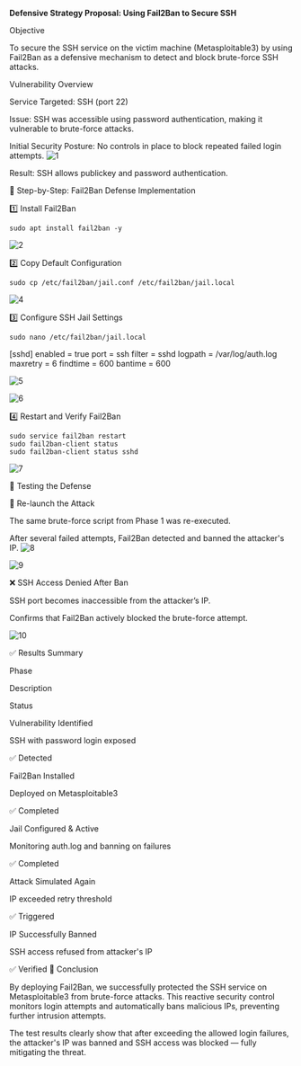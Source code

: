 **Defensive Strategy Proposal: Using Fail2Ban to Secure SSH**

 Objective

To secure the SSH service on the victim machine (Metasploitable3) by using Fail2Ban as a defensive mechanism to detect and block brute-force SSH attacks.

 Vulnerability Overview

Service Targeted: SSH (port 22)

Issue: SSH was accessible using password authentication, making it vulnerable to brute-force attacks.

Initial Security Posture: No controls in place to block repeated failed login attempts.
![1](https://github.com/user-attachments/assets/fec38019-9622-43ca-a7de-4fefcce2ff25)


Result: SSH allows publickey and password authentication.

🔧 Step-by-Step: Fail2Ban Defense Implementation

1️⃣ Install Fail2Ban
```
sudo apt install fail2ban -y
```
![2](https://github.com/user-attachments/assets/c40cda87-ad96-4d56-ba43-afd5c0a3d07b)


2️⃣ Copy Default Configuration
```
sudo cp /etc/fail2ban/jail.conf /etc/fail2ban/jail.local
```
![4](https://github.com/user-attachments/assets/5c5604fd-eb98-436a-b649-24e8dcd1efc7)


3️⃣ Configure SSH Jail Settings
```
sudo nano /etc/fail2ban/jail.local
```
[sshd]
enabled = true
port = ssh
filter = sshd
logpath = /var/log/auth.log
maxretry = 6
findtime = 600
bantime = 600

![5](https://github.com/user-attachments/assets/1ea95e03-2603-46a2-81de-123e378aed9c)

![6](https://github.com/user-attachments/assets/0c14c455-54f2-45b9-a018-7cdece586a1f)


4️⃣ Restart and Verify Fail2Ban
```
sudo service fail2ban restart
sudo fail2ban-client status
sudo fail2ban-client status sshd
```
![7](https://github.com/user-attachments/assets/98a128a1-2069-4a8e-8b7e-970ff1d4cd43)


🧪 Testing the Defense

🔁 Re-launch the Attack

The same brute-force script from Phase 1 was re-executed.

After several failed attempts, Fail2Ban detected and banned the attacker's IP.
![8](https://github.com/user-attachments/assets/010bb864-69a3-44c2-9875-a2986329a03b)


![9](https://github.com/user-attachments/assets/62b3ae53-6df2-4842-a9ca-05b508dc953c)


❌ SSH Access Denied After Ban

SSH port becomes inaccessible from the attacker’s IP.

Confirms that Fail2Ban actively blocked the brute-force attempt.

![10](https://github.com/user-attachments/assets/86263142-1850-4f14-8d5c-05d739f44e50)

✅ Results Summary

Phase

Description

Status

Vulnerability Identified

SSH with password login exposed

✅ Detected

Fail2Ban Installed

Deployed on Metasploitable3

✅ Completed

Jail Configured & Active

Monitoring auth.log and banning on failures

✅ Completed

Attack Simulated Again

IP exceeded retry threshold

✅ Triggered

IP Successfully Banned

SSH access refused from attacker's IP

✅ Verified
📌 Conclusion

By deploying Fail2Ban, we successfully protected the SSH service on Metasploitable3 from brute-force attacks. This reactive security control monitors login attempts and automatically bans malicious IPs, preventing further intrusion attempts.

The test results clearly show that after exceeding the allowed login failures, the attacker's IP was banned and SSH access was blocked — fully mitigating the threat.
